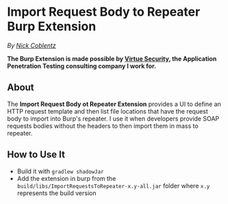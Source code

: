 # Import Request Body to Repeater Burp Extension

_By [Nick Coblentz](https://www.linkedin.com/in/ncoblentz/)_

__The Burp Extension is made possible by [Virtue Security](https://www.virtuesecurity.com), the Application Penetration Testing consulting company I work for.__

## About

The __Import Request Body ot Repeater Extension__ provides a UI to define an HTTP request template and then list file locations that have the request body to import into Burp's repeater. I use it when developers provide SOAP requests bodies without the headers to then import them in mass to repeater.

## How to Use It

- Build it with `gradlew shadowJar`
- Add the extension in burp from the `build/libs/ImportRequestsToRepeater-x.y-all.jar` folder where `x.y` represents the build version
